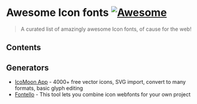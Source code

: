 # Awesome Icon fonts [![Awesome](https://cdn.rawgit.com/sindresorhus/awesome/d7305f38d29fed78fa85652e3a63e154dd8e8829/media/badge.svg)](https://github.com/sindresorhus/awesome)
> A curated list of amazingly awesome Icon fonts, of cause for the web!

## Contents


## Generators

- [IcoMoon App](https://icomoon.io/app) - 4000+ free vector icons, SVG import, convert to many formats, basic glyph editing
- [Fontello](http://fontello.com/) - This tool lets you combine icon webfonts for your own project
